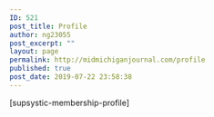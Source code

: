 ```yaml
---
ID: 521
post_title: Profile
author: ng23055
post_excerpt: ""
layout: page
permalink: http://midmichiganjournal.com/profile
published: true
post_date: 2019-07-22 23:58:38
---
```

[supsystic-membership-profile]